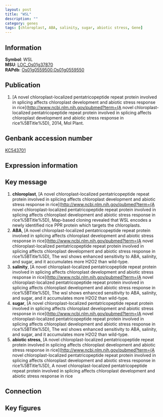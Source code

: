 ```yaml
---
layout: post
title: "WSL"
description: ""
category: genes
tags: [chloroplast, ABA, salinity, sugar, abiotic stress, Gene]
---
```


## Information
__Symbol__: WSL  
__MSU__: [LOC_Os01g37870](http://rice.plantbiology.msu.edu/cgi-bin/ORF_infopage.cgi?orf=LOC_Os01g37870)  
__RAPdb__: [Os01g0559500](http://rapdb.dna.affrc.go.jp/viewer/gbrowse_details/irgsp1?name=Os01g0559500),[Os01g0559550](http://rapdb.dna.affrc.go.jp/viewer/gbrowse_details/irgsp1?name=Os01g0559550)  

## Publication
1. [A novel chloroplast-localized pentatricopeptide repeat protein involved in splicing affects chloroplast development and abiotic stress response in rice](http://www.ncbi.nlm.nih.gov/pubmed?term=(A novel chloroplast-localized pentatricopeptide repeat protein involved in splicing affects chloroplast development and abiotic stress response in rice%5BTitle%5D), 2014, Mol Plant.

## Genbank accession number
[KC543701](http://www.ncbi.nlm.nih.gov/nuccore/KC543701)

## Expression information

## Key message
1. __chloroplast__, [A novel chloroplast-localized pentatricopeptide repeat protein involved in splicing affects chloroplast development and abiotic stress response in rice](http://www.ncbi.nlm.nih.gov/pubmed?term=(A novel chloroplast-localized pentatricopeptide repeat protein involved in splicing affects chloroplast development and abiotic stress response in rice%5BTitle%5D), Map-based cloning revealed that WSL encodes a newly identified rice PPR protein which targets the chloroplasts.
2. __ABA__, [A novel chloroplast-localized pentatricopeptide repeat protein involved in splicing affects chloroplast development and abiotic stress response in rice](http://www.ncbi.nlm.nih.gov/pubmed?term=(A novel chloroplast-localized pentatricopeptide repeat protein involved in splicing affects chloroplast development and abiotic stress response in rice%5BTitle%5D), The wsl shows enhanced sensitivity to ABA, salinity, and sugar, and it accumulates more H2O2 than wild-type. 
3. __salinity__, [A novel chloroplast-localized pentatricopeptide repeat protein involved in splicing affects chloroplast development and abiotic stress response in rice](http://www.ncbi.nlm.nih.gov/pubmed?term=(A novel chloroplast-localized pentatricopeptide repeat protein involved in splicing affects chloroplast development and abiotic stress response in rice%5BTitle%5D), The wsl shows enhanced sensitivity to ABA, salinity, and sugar, and it accumulates more H2O2 than wild-type. 
4. __sugar__, [A novel chloroplast-localized pentatricopeptide repeat protein involved in splicing affects chloroplast development and abiotic stress response in rice](http://www.ncbi.nlm.nih.gov/pubmed?term=(A novel chloroplast-localized pentatricopeptide repeat protein involved in splicing affects chloroplast development and abiotic stress response in rice%5BTitle%5D), The wsl shows enhanced sensitivity to ABA, salinity, and sugar, and it accumulates more H2O2 than wild-type. 
5. __abiotic stress__, [A novel chloroplast-localized pentatricopeptide repeat protein involved in splicing affects chloroplast development and abiotic stress response in rice](http://www.ncbi.nlm.nih.gov/pubmed?term=(A novel chloroplast-localized pentatricopeptide repeat protein involved in splicing affects chloroplast development and abiotic stress response in rice%5BTitle%5D), A novel chloroplast-localized pentatricopeptide repeat protein involved in splicing affects chloroplast development and abiotic stress response in rice

## Connection

## Key figures


